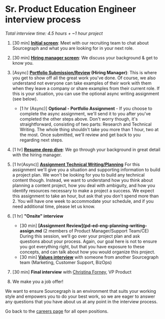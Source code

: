 # Sr. Product Education Engineer interview process

_Total interview time: 4.5 hours + ~1 hour project_

1. [30 min] **[Initial screen](../initial_screen.md)**: Meet with our recruiting team to chat about Sourcegraph and what you are looking for in your next role.
1. [30 min] **[Hiring manager screen](../hm_intro_call.md)**: We discuss your background & get to know you.
1. [Async] **[Portfolio Submission/Review](pd-ed-eng-opt-port-assign.md) (Hiring Manager)**: This is where you get to show off all the great work you've done. Of course, we also understand not everyone can take examples of their work with them when they leave a company or share examples from their current role. If this is your situation, you can use the optional async writing assignment (see below).
   - [1 hr (Async)] **Optional - Portfolio Assignment** - If you choose to complete the async assignment, we'll send it to you after you've completed the other steps above. Don't worry though, it's straightforward, consisting of two parts: Research and Technical Writing. The whole thing shouldn't take you more than 1 hour, two at the most. Once submitted, we'll review and get back to you regarding next steps.
1. [1 hr] **[Resume deep dive](../../../../../talent/process/types_of_interviews.md#resume-deep-dive)**: We go through your background in great detail with the hiring manager.

1. [1 hr(Async)] **[Assignment Technical Writing/Planning](pd-ed-eng-planning-writing-assign.md)** For this assignment we'll give you a situation and supporting information to build a project plan. We won't be looking for you to build any technical content though. Instead, we want to understand how you think about planning a content project, how you deal with ambiguity, and how you identify resources necessary to make a project a success. We expect this assignment to take an hour, but ask that you don't spend more than 2. You will have one week to accommodate your schedule, and if you need additional time, please let us know.
1. [1 hr] **"Onsite" interview**

   - [30 min] **[Assignment Review](pd-ed-eng-planning-writing-assign.md** (2 members of Product Manager/Support Team/CE) During this session, we’ll go over your project plan and ask questions about your process. Again, our goal here is not to ensure you got everything right, but that you have exposure to these concepts, and can talk about how you would organize this project.
   - [30 min] **[Values interview](../../../../../../company-info-and-process/values/index.md)** with someone from another Sourcegraph team (Marketing, Customer Support, BizOps)

1. [30 min] **Final interview** with [Christina Forney](../../../../../../team/index.md#christina-forney), VP Product
1. We make you a job offer!

We want to ensure Sourcegraph is an environment that suits your working style and empowers you to do your best work, so we are eager to answer any questions that you have about us at any point in the interview process.

Go back to the [careers page](https://boards.greenhouse.io/sourcegraph91) for all open positions.
